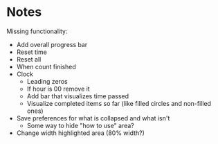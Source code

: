 # Notes

Missing functionality:
- Add overall progress bar
- Reset time
- Reset all
- When count finished
- Clock
  - Leading zeros
  - If hour is 00 remove it
  - Add bar that visualizes time passed
  - Visualize completed items so far (like filled circles and non-filled ones)
- Save preferences for what is collapsed and what isn't
  - Some way to hide "how to use" area?
- Change width highlighted area (80% width?)